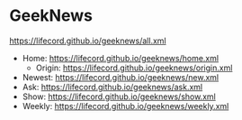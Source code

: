 # GeekNews
https://lifecord.github.io/geeknews/all.xml
- Home: https://lifecord.github.io/geeknews/home.xml
  - Origin: https://lifecord.github.io/geeknews/origin.xml
- Newest: https://lifecord.github.io/geeknews/new.xml
- Ask: https://lifecord.github.io/geeknews/ask.xml
- Show: https://lifecord.github.io/geeknews/show.xml
- Weekly: https://lifecord.github.io/geeknews/weekly.xml
